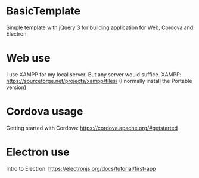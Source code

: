 # BasicTemplate
Simple template with jQuery 3 for building application for Web, Cordova and Electron

Web use
=======

I use XAMPP for my local server. But any server would suffice.
XAMPP: https://sourceforge.net/projects/xampp/files/ (I normally install the Portable version)

Cordova usage
=============

Getting started with Cordova: https://cordova.apache.org/#getstarted

Electron use
============


Intro to Electron: https://electronjs.org/docs/tutorial/first-app

